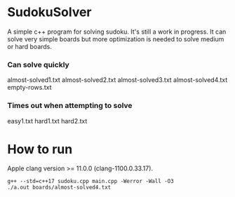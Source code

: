 # SudokuSolver
A simple c++ program for solving sudoku. It's still a work in progress. It can solve very simple boards but more optimization is needed to solve medium or hard boards.

### Can solve quickly
almost-solved1.txt
almost-solved2.txt
almost-solved3.txt
almost-solved4.txt
empty-rows.txt

### Times out when attempting to solve
easy1.txt
hard1.txt
hard2.txt

# How to run
Apple clang version >= 11.0.0 (clang-1100.0.33.17).

```
g++ --std=c++17 sudoku.cpp main.cpp -Werror -Wall -O3
./a.out boards/almost-solved4.txt
```
